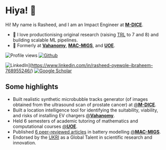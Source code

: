 # Hiya! 👋

Hi! My name is Rasheed, and I am an Impact Engineer at [**M-DICE**](https://mdice.site.hw.ac.uk/).

- 💛 I love productionising original research (raising [TRL](https://www.ukri.org/councils/stfc/guidance-for-applicants/check-if-youre-eligible-for-funding/eligibility-of-technology-readiness-levels-trl/) to 7 and 8) and building scalable ML pipelines.
- 🔭 Formerly at [**Vahanomy**](https://www.vahanomy.com/), [**MAC-MIGS**](https://www.mac-migs.ac.uk/), and [**UOE**](https://www.ed.ac.uk/).

![Profile views](https://komarev.com/ghpvc/?username=Rasheed19&color=blue)
[![Github](https://img.shields.io/github/followers/Rasheed19?label=Follow&style=social)](https://github.com/Rasheed19)

![LinkedIn](https://img.shields.io/badge/LinkedIn-0077B5?style=for-the-badge&logo=linkedin&logoColor=white)](https://www.linkedin.com/in/rasheed-oyewole-ibraheem-768955246/)
[![Google Scholar](https://img.shields.io/badge/-Google%20Scholar-4285F4?style=for-the-badge&logo=Google%20Scholar&logoColor=FFFFFF)](https://scholar.google.com/citations?user=D6cwjFMAAAAJ&hl=en)

## Some highlights

- Built realistic synthetic microbubble tracks generator (of images obtained from the ultrasound scan of prostate cancer) at [@**M-DICE**](https://mdice.site.hw.ac.uk/).
- Built a location intelligence tool for identifying the suitability, viability, and risks of installing EV chargers [@**Vahanomy**](https://www.vahanomy.com/).
- Held 6 semesters of academic tutoring of mathematics and computational courses [@**UOE**](https://www.ed.ac.uk/).
- Published [6 peer-reviewed articles](https://scholar.google.com/citations?hl=en&user=D6cwjFMAAAAJ&view_op=list_works&sortby=pubdate) in battery modelling [@**MAC-MIGS**](https://www.mac-migs.ac.uk/).
- Endorsed by the [UKRI](https://www.ukri.org/) as a Global Talent in scientific research and innovation.

